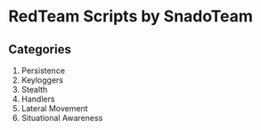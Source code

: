 # RedTeam Scripts by SnadoTeam

## Categories

1. Persistence
1. Keyloggers
1. Stealth
1. Handlers
1. Lateral Movement
1. Situational Awareness
